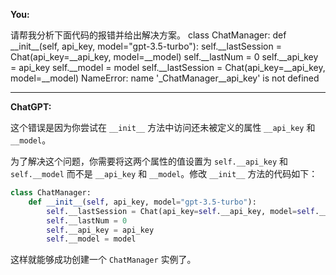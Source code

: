 **You:**

请帮我分析下面代码的报错并给出解决方案。 class ChatManager: def \_\_init\_\_(self, api\_key, model="gpt-3.5-turbo"): self.\_\_lastSession = Chat(api\_key=\_\_api\_key, model=\_\_model) self.\_\_lastNum = 0 self.\_\_api\_key = api\_key self.\_\_model = model self.\_\_lastSession = Chat(api\_key=\_\_api\_key, model=\_\_model) NameError: name '\_ChatManager\_\_api\_key' is not defined

* * *

**ChatGPT:**

这个错误是因为你尝试在 `__init__` 方法中访问还未被定义的属性 `__api_key` 和 `__model`。

为了解决这个问题，你需要将这两个属性的值设置为 `self.__api_key` 和 `self.__model` 而不是 `__api_key` 和 `__model`。修改 `__init__` 方法的代码如下：

```python
class ChatManager:
    def __init__(self, api_key, model="gpt-3.5-turbo"):
        self.__lastSession = Chat(api_key=self.__api_key, model=self.__model)
        self.__lastNum = 0
        self.__api_key = api_key
        self.__model = model
```

这样就能够成功创建一个 `ChatManager` 实例了。